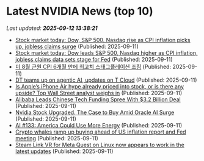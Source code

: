 # Latest NVIDIA News (top 10)
_Last updated: **2025-09-12 13:38:21**_

- [Stock market today: Dow, S&P 500, Nasdaq rise as CPI inflation picks up, jobless claims surge](https://finance.yahoo.com/news/live/stock-market-today-dow-sp-500-nasdaq-rise-as-cpi-inflation-picks-up-jobless-claims-surge-123815719.html) (Published: 2025-09-11)
- [Stock market today: Dow leads S&P 500, Nasdaq higher as CPI inflation, jobless claims data sets stage for Fed](https://finance.yahoo.com/news/live/stock-market-today-dow-leads-sp-500-nasdaq-higher-as-cpi-inflation-jobless-claims-data-sets-stage-for-fed-133449641.html) (Published: 2025-09-11)
- [미 8월 근원 CPI 6개월 만에 최고치 스태그플레이션 조짐](https://ryueyes11.tistory.com/511859) (Published: 2025-09-11)
- [DT teams up on agentic AI, updates on T Cloud](https://www.telecomtv.com/content/telcos-and-ai-channel/dt-teams-on-agentic-ai-updates-on-t-cloud-53817/) (Published: 2025-09-11)
- [Is Apple’s iPhone Air hype already priced into stock, or is there any upside? Top Wall Street analyst weighs in](https://economictimes.indiatimes.com/news/international/us/is-apples-iphone-air-hype-already-priced-into-stock-or-is-there-any-upside-top-wall-street-analyst-weighs-in/articleshow/123831747.cms) (Published: 2025-09-11)
- [Alibaba Leads Chinese Tech Funding Spree With $3.2 Billion Deal](https://finance.yahoo.com/news/alibaba-leads-chinese-tech-funding-035606623.html) (Published: 2025-09-11)
- [Nvidia Stock Upgraded. The Case to Buy Amid Oracle AI Surge](https://biztoc.com/x/ce06581e860c2efe) (Published: 2025-09-11)
- [AI #133: America Could Use More Energy](https://www.lesswrong.com/posts/gDNCsJfJHp5YSbdhn/ai-133-america-could-use-more-energy) (Published: 2025-09-11)
- [Crypto whales ramp up buying ahead of US inflation report and Fed meeting](https://economictimes.indiatimes.com/news/international/us/cpi-report-impact-on-crypto-whales-buy-ethena-uniswap-ondo-before-fed-rate-cut-spetember/articleshow/123831532.cms) (Published: 2025-09-11)
- [Steam Link VR for Meta Quest on Linux now appears to work in the latest updates](https://www.gamingonlinux.com/2025/09/steam-link-vr-for-meta-quest-on-linux-now-appears-to-work-in-the-latest-updates/.) (Published: 2025-09-11)
